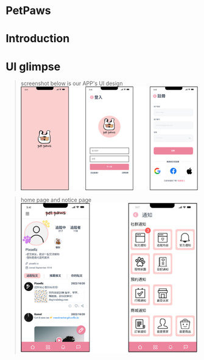 # PetPaws
# Introduction

# UI glimpse
> screenshot below is our APP's UI design
![Alt text](screenshot/guide3.png)

> home page and notice page
![Alt text](screenshot/guide2.png)


